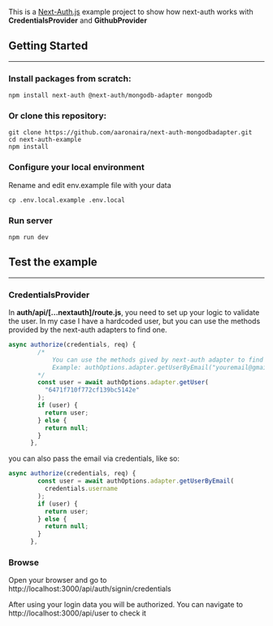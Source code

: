 This is a [Next-Auth.js](https://next-auth.js.org/) example project to show how next-auth works with **CredentialsProvider** and **GithubProvider**

## Getting Started

---

### Install packages from scratch:

```
npm install next-auth @next-auth/mongodb-adapter mongodb
```

### Or clone this repository:

```
git clone https://github.com/aaronaira/next-auth-mongodbadapter.git
cd next-auth-example
npm install
```

### Configure your local environment

Rename and edit env.example file with your data

```
cp .env.local.example .env.local
```

### Run server

```
npm run dev
```

## Test the example

---

### CredentialsProvider

In **auth/api/[...nextauth]/route.js**, you need to set up your logic to validate the user. In my case I have a hardcoded user, but you can use the methods provided by the next-auth adapters to find one.

```javascript
async authorize(credentials, req) {
        /*
            You can use the methods gived by next-auth adapter to find your user:
            Example: authOptions.adapter.getUserByEmail("youremail@gmail.com)
        */
        const user = await authOptions.adapter.getUser(
          "6471f710f772cf139bc5142e"
        );
        if (user) {
          return user;
        } else {
          return null;
        }
      },
```

you can also pass the email via credentials, like so:

```javascript
async authorize(credentials, req) {
        const user = await authOptions.adapter.getUserByEmail(
          credentials.username
        );
        if (user) {
          return user;
        } else {
          return null;
        }
      },
```

### Browse

Open your browser and go to http://localhost:3000/api/auth/signin/credentials

After using your login data you will be authorized. You can navigate to http://localhost:3000/api/user to check it
